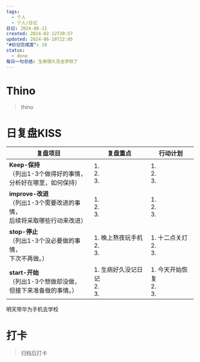 ```yaml
---
tags:
  - 个人
  - 个人/日记
日记: 2024-06-11
created: 2024-02-12T20:57
updated: 2024-06-18T22:05
"#日记完成度": 18
status:
  - done
每日一句总结: 生病很久没去学校了
---
```


# Thino
> thino

# 日复盘KISS
| **复盘项目**                                             | **复盘重点**                  | **行动计划**                |
| ---------------------------------------------------- | ------------------------- | ----------------------- |
| **Keep-保持**<br>（列出1-3个做得好的事情，<br>   分析好在哪里，如何保持）     | 1.  <br>2. <br>3.         | 1.  <br>2. <br>3.       |
| **improve-改进**<br>（列出1-3个需要改进的事情，<br>  后续将采取哪些行动来改进） | 1.  <br>2. <br>3.         | 1.  <br>2. <br>3.       |
| **stop-停止**<br>（列出1-3个没必要做的事情，<br>下次不再做。）            | 1.  晚上熬夜玩手机<br>2. <br>3.  | 1.  十二点关灯<br>2. <br>3.  |
| **start-开始**<br>（列出1-3个想做却没做，<br>但接下来准备做的事情。）        | 1.  生病好久没记日记<br>2. <br>3. | 1.  今天开始恢复<br>2. <br>3. |

明天带华为手机去学校

# 打卡
> 归档后打卡


